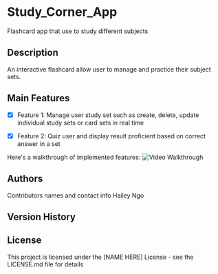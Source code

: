 # Study_Corner_App

Flashcard app that use to study different subjects

## Description

An interactive flashcard allow user to manage and practice their subject sets.

## Main Features

* [X] Feature 1: Manage user study set such as create, delete, update individual study sets or card sets in real time
* [X] Feature 2: Quiz user and display result proficient based on correct answer in a set


Here's a walkthrough of implemented features:
<img src='' title='Video Walkthrough' width='' alt='Video Walkthrough' />



## Authors

Contributors names and contact info
Hailey Ngo


## Version History


## License

This project is licensed under the [NAME HERE] License - see the LICENSE.md file for details

